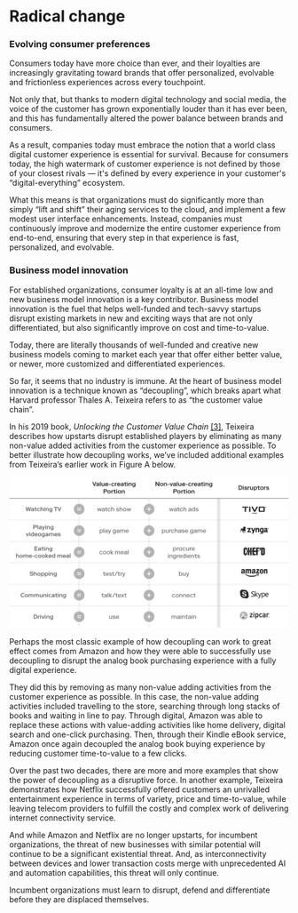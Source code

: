 # Radical change

### Evolving consumer preferences

Consumers today have more choice than ever, and their loyalties are increasingly gravitating toward brands that offer personalized, evolvable and frictionless experiences across every touchpoint.

Not only that, but thanks to modern digital technology and social media, the voice of the customer has grown exponentially louder than it has ever been, and this has fundamentally altered the power balance between brands and consumers.

As a result, companies today must embrace the notion that a world class digital customer experience is essential for survival. Because for consumers today, the high watermark of customer experience is not defined by those of your closest rivals — it's defined by every experience in your customer's “digital-everything” ecosystem.

What this means is that organizations must do significantly more than simply “lift and shift” their aging services to the cloud, and implement a few modest user interface enhancements. Instead, companies must continuously improve and modernize the entire customer experience from end-to-end, ensuring that every step in that experience is fast, personalized, and evolvable.

### Business model innovation

For established organizations, consumer loyalty is at an all-time low and new business model innovation is a key contributor. Business model innovation is the fuel that helps well-funded and tech-savvy startups disrupt existing markets in new and exciting ways that are not only differentiated, but also significantly improve on cost and time-to-value.

Today, there are literally thousands of well-funded and creative new business models coming to market each year that offer either better value, or newer, more customized and differentiated experiences.

So far, it seems that no industry is immune. At the heart of business model innovation is a technique known as “decoupling”, which breaks apart what Harvard professor Thales A. Teixeira refers to as “the customer value chain”.

In his 2019 book, _Unlocking the Customer Value Chain_ [\[3\]](../endnotes-1/), Teixeira describes how upstarts disrupt established players by eliminating as many non-value added activities from the customer experience as possible. To better illustrate how decoupling works, we’ve included additional examples from Teixeira’s earlier work in Figure A below.

![Figure A: Examples of decoupled activities and their disruptors](../.gitbook/assets/0%20%288%29.png)

Perhaps the most classic example of how decoupling can work to great effect comes from Amazon and how they were able to successfully use decoupling to disrupt the analog book purchasing experience with a fully digital experience.

They did this by removing as many non-value adding activities from the customer experience as possible. In this case, the non-value adding activities included travelling to the store, searching through long stacks of books and waiting in line to pay. Through digital, Amazon was able to replace these actions with value-adding activities like home delivery, digital search and one-click purchasing. Then, through their Kindle eBook service, Amazon once again decoupled the analog book buying experience by reducing customer time-to-value to a few clicks.

Over the past two decades, there are more and more examples that show the power of decoupling as a disruptive force. In another example, Teixeira demonstrates how Netflix successfully offered customers an unrivalled entertainment experience in terms of variety, price and time-to-value, while leaving telecom providers to fulfill the costly and complex work of delivering internet connectivity service.

And while Amazon and Netflix are no longer upstarts, for incumbent organizations, the threat of new businesses with similar potential will continue to be a significant existential threat. And, as interconnectivity between devices and lower transaction costs merge with unprecedented AI and automation capabilities, this threat will only continue.

Incumbent organizations must learn to disrupt, defend and differentiate before they are displaced themselves.

